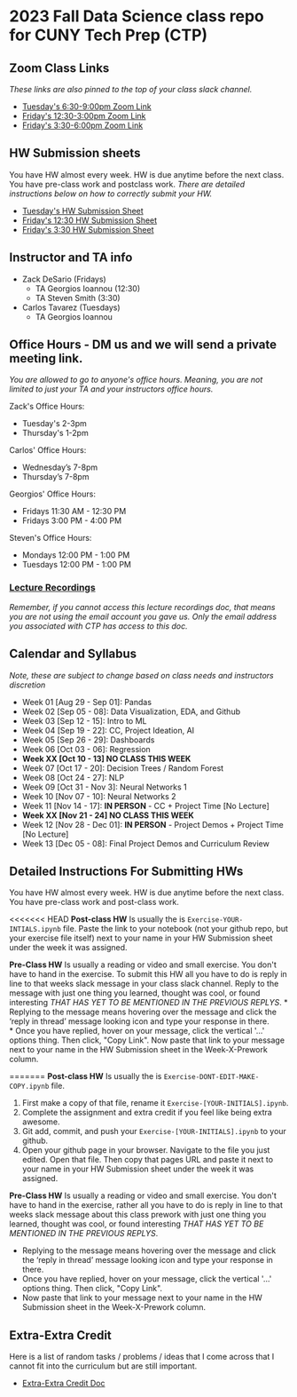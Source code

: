 # 2023 Fall Data Science class repo for CUNY Tech Prep (CTP)

## Zoom Class Links
_These links are also pinned to the top of your class slack channel._
* [Tuesday's  6:30-9:00pm Zoom Link](https://us02web.zoom.us/j/85965366223?pwd=YXlDK3Q2ekRPelE2N21kTW9Dd3E2QT09)
* [Friday's 12:30-3:00pm Zoom Link](https://us02web.zoom.us/j/88434410281?pwd=WjNOdERhMkozWWt6OUdBdEhqNmpTUT09)
* [Friday's  3:30-6:00pm Zoom Link](https://us02web.zoom.us/j/89770458631?pwd=Ukx5c1N4YTN1cU5BaG5zUC9Zbmd4UT09) 



## HW Submission sheets
You have HW almost every week. HW is due anytime before the next class.  You have pre-class work and postclass work.  _There are detailed instructions below on how to correctly submit your HW._
* [Tuesday's HW Submission Sheet](https://docs.google.com/spreadsheets/d/1HJb_Hf0dVCOWhw-jimE-E9bnFCROZ1Hx_GLRlQhQ8lA/edit#gid=0)
* [Friday's 12:30 HW Submission Sheet](https://docs.google.com/spreadsheets/d/1JjyMHmS0n8IuCcYihp5Z9YtTDwsE2ygwIPUqT0tEowE/edit#gid=0)
* [Friday's 3:30 HW Submission Sheet](https://docs.google.com/spreadsheets/d/1PbQ1JI9cC9WZUnJoEgfoFWhXw7a5wx-53p7bmQmKhKI/edit#gid=0)



## Instructor and TA info
* Zack DeSario (Fridays)
	* TA Georgios Ioannou (12:30)
	* TA Steven Smith (3:30)
* Carlos Tavarez (Tuesdays)
	* TA Georgios Ioannou


## Office Hours - DM us and we will send a private meeting link.
_You are allowed to go to anyone's office hours.  Meaning, you are not limited to just your TA and your instructors office hours._

Zack's Office Hours:  
* Tuesday's 2-3pm
* Thursday's 1-2pm

Carlos' Office Hours:  
* Wednesday’s 7-8pm
* Thursday’s 7-8pm

Georgios' Office Hours:  
* Fridays 11:30 AM  - 12:30 PM
* Fridays 3:00 PM  - 4:00 PM

Steven's Office Hours:  
* Mondays 12:00 PM - 1:00 PM
* Tuesdays 12:00 PM - 1:00 PM

### [Lecture Recordings](https://docs.google.com/document/d/1AGQ7YMSnJGvtO_NpmLhKqAGm8iQsnCh6_gHeNh5-MbU/edit)
_Remember, if you cannot access this lecture recordings doc, that means you are not using the email account you gave us.  Only the email address you associated with CTP has access to this doc._

## Calendar and Syllabus
_Note, these are subject to change based on class needs and instructors discretion_
	
* Week 01 [Aug 29 - Sep 01]: Pandas 
* Week 02 [Sep 05 - 08]:  Data Visualization, EDA, and Github
* Week 03 [Sep 12 - 15]: Intro to ML
* Week 04 [Sep 19 - 22]: CC, Project Ideation, AI
* Week 05 [Sep 26 - 29]: Dashboards
* Week 06 [Oct 03 - 06]: Regression
* __Week XX [Oct 10 - 13] NO CLASS THIS WEEK__
* Week 07 [Oct 17 - 20]: Decision Trees / Random Forest 
* Week 08 [Oct 24 - 27]: NLP
* Week 09 [Oct 31 - Nov 3]: Neural Networks 1
* Week 10 [Nov 07 - 10]: Neural Networks 2
* Week 11 [Nov 14 - 17]: __IN PERSON__ - CC + Project Time [No Lecture]
* __Week XX [Nov 21 - 24] NO CLASS THIS WEEK__
* Week 12 [Nov 28 - Dec 01]: __IN PERSON__ - Project Demos + Project Time [No Lecture]
* Week 13 [Dec 05 - 08]: Final Project Demos and Curriculum Review


## Detailed Instructions For Submitting HWs
You have HW almost every week. HW is due anytime before the next class.  You have pre-class work and post-class work.  

<<<<<<< HEAD
**Post-class HW** Is usually the is `Exercise-YOUR-INTIALS.ipynb` file.  Paste the link to your notebook (not your github repo, but your exercise file itself) next to your name in your HW Submission sheet under the week it was assigned.

**Pre-Class HW**  Is usually a reading or video and small exercise.  You don't have to hand in the exercise.  To submit this HW all you have to do is reply in line to that weeks slack message in your class slack channel.  Reply to the message with just one thing you learned, thought was cool, or found interesting _THAT HAS YET TO BE MENTIONED IN THE PREVIOUS REPLYS_. 
		* Replying to the message means hovering over the message and click the ‘reply in thread’ message looking icon and type your response in there.  
		* Once you have replied, hover on your message, click the vertical '...' options thing. Then click, "Copy Link".  Now paste that link to your message next to your name in the HW Submission sheet in the Week-X-Prework column.


=======
**Post-class HW** Is usually the is `Exercise-DONT-EDIT-MAKE-COPY.ipynb` file.  
1. First make a copy of that file, rename it `Exercise-[YOUR-INITIALS].ipynb`.  
0. Complete the assignment and extra credit if you feel like being extra awesome.    
0. Git add, commit, and push your `Exercise-[YOUR-INITIALS].ipynb` to your github.  
0. Open your github page in your browser.  Navigate to the file you just edited.  Open that file.  Then copy that pages URL and paste it next to your name in your HW Submission sheet under the week it was assigned.  

**Pre-Class HW**  Is usually a reading or video and small exercise.  You don't have to hand in the exercise, rather all you have to do is reply in line to that weeks slack message about this class prework with just one thing you learned, thought was cool, or found interesting _THAT HAS YET TO BE MENTIONED IN THE PREVIOUS REPLYS_. 
* Replying to the message means hovering over the message and click the ‘reply in thread’ message looking icon and type your response in there.  
* Once you have replied, hover on your message, click the vertical '...' options thing. Then click, "Copy Link".  
* Now paste that link to your message next to your name in the HW Submission sheet in the Week-X-Prework column.


## Extra-Extra Credit
Here is a list of random tasks / problems / ideas that I come across that I cannot fit into the curriculum but are still important.  
* [Extra-Extra Credit Doc](https://docs.google.com/document/d/1D99fY13cF3kzIiJILZ3fwzhOF73z_xPBNxxweMpBkOY/edit)